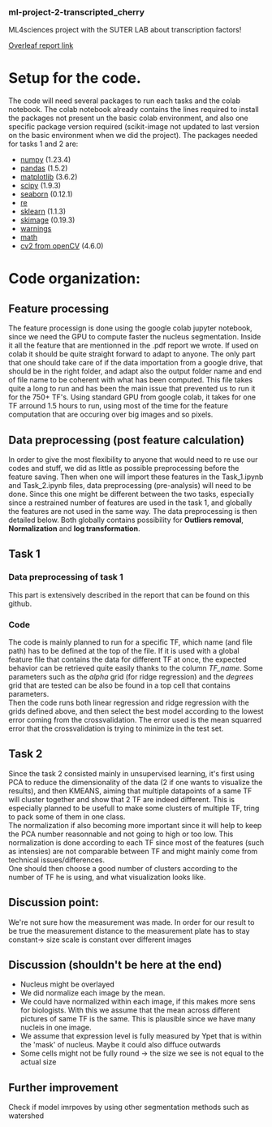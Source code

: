 ### ml-project-2-transcripted_cherry

ML4sciences project with the SUTER LAB about transcription factors!

[Overleaf report link](https://www.overleaf.com/project/6396e543351e79205bde5cb8)

# Setup for the code.
The code will need several packages to run each tasks and the colab notebook. The colab notebook already contains the lines required to install the packages not present un the basic colab environment, and also one specific package version required (scikit-image not updated to last version on the basic environment when we did the project).
The packages needed for tasks 1 and 2 are:
- [numpy](https://numpy.org/) (1.23.4)
- [pandas](https://pandas.pydata.org/) (1.5.2)
- [matplotlib](https://matplotlib.org/) (3.6.2)
- [scipy](https://scipy.org/) (1.9.3)
- [seaborn](https://seaborn.pydata.org/) (0.12.1)
- [re](https://docs.python.org/3/library/re.html)
- [sklearn](https://scikit-learn.org/stable/) (1.1.3)
- [skimage](https://scikit-image.org/) (0.19.3)
- [warnings](https://docs.python.org/3/library/warnings.html)
- [math](https://docs.python.org/3/library/math.html)
- [cv2 from openCV](https://pypi.org/project/opencv-python/) (4.6.0)

# Code organization:

## Feature processing
The feature processign is done using the google colab jupyter notebook, since we need the GPU to compute faster the nucleus segmentation. Inside it all the feature that are mentionned in the .pdf report we wrote. If used on colab it should be quite straight forward to adapt to anyone. The only part that one should take care of if the data importation from a google drive, that should be in the right folder, and adapt also the output folder name and end of file name to be coherent with what has been computed.
This file takes quite a long to run and has been the main issue that prevented us to run it for the 750+ TF's. Using standard GPU from google colab, it takes for one TF arround $1.5$ hours to run, using most of the time for the feature computation that are occuring over big images and so pixels.

## Data preprocessing (post feature calculation)
In order to give the most flexibility to anyone that would need to re use our codes and stuff, we did as little as possible preprocessing before the feature saving. Then when one will import these features in the Task_1.ipynb and Task_2.ipynb files, data preprocessing (pre-analysis) will need to be done. Since this one might be different between the two tasks, especially since a restrained number of features are used in the task 1, and globally the features are not used in the same way. The data preprocessing is then detailed below. Both globally contains possibility for __Outliers removal__, __Normalization__ and __log transformation__.

## Task 1

### Data preprocessing of task 1
This part is extensively described in the report that can be found on this github.

### Code
The code is mainly planned to run for a specific TF, which name (and file path) has to be defined at the top of the file. If it is used with a global feature file that contains the data for different TF at once, the expected behavior can be retrieved quite easily thanks to the column _TF_name_. Some parameters such as the $alpha$ grid (for ridge regression) and the $degrees$ grid that are tested can be also be found in a top cell that contains parameters. \
Then the code runs both linear regression and ridge regression with the grids defined above, and then select the best model according to the lowest error coming from the crossvalidation. The error used is the mean squarred error that the crossvalidation is trying to minimize in the test set.

## Task 2

Since the task 2 consisted mainly in unsupervised learning, it's first using PCA to reduce the dimensionality of the data (2 if one wants to visualize the results), and then KMEANS, aiming that multiple datapoints of a same TF will cluster together and show that 2 TF are indeed different. This is especially planned to be usefull to make some clusters of multiple TF, tring to pack some of them in one class. \
The normalization if also becoming more important since it will help to keep the PCA number reasonnable and not going to high or too low. This normalization is done according to each TF since most of the features (such as intensies) are not comparable between TF and might mainly come from technical issues/differences. \
One should then choose a good number of clusters according to the number of TF he is using, and what visualization looks like. 



## Discussion point: 
We're not sure how the measurement was made. In order for our result to be true the measurement distance to the measurement plate has to stay constant-> size scale is constant over different images
## Discussion (shouldn't be here at the end)
- Nucleus might be overlayed
- We did normalize each image by the mean. 
- We could have normalized within each image, if this makes more sens for biologists. With this we assume that the mean across different pictures of same TF is the same. This is plausible since we have many nucleis in one image.
- We assume that expression level is fully measured by Ypet that is within the 'mask' of nucleus. Maybe it could also diffuce outwards
- Some cells might not be fully round -> the size we see is not equal to the actual size

## Further improvement
Check if model imrpoves by using other segmentation methods such as watershed 

